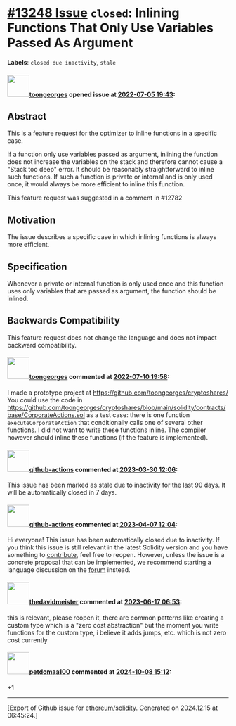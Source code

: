 # [\#13248 Issue](https://github.com/ethereum/solidity/issues/13248) `closed`: Inlining Functions That Only Use Variables Passed As Argument
**Labels**: `closed due inactivity`, `stale`


#### <img src="https://avatars.githubusercontent.com/u/6784449?v=4" width="50">[toongeorges](https://github.com/toongeorges) opened issue at [2022-07-05 19:43](https://github.com/ethereum/solidity/issues/13248):

## Abstract

This is a feature request for the optimizer to inline functions in a specific case.

If a function only use variables passed as argument, inlining the function does not increase the variables on the stack and therefore cannot cause a "Stack too deep" error.  It should be reasonably straightforward to inline such functions.  If such a function is private or internal and is only used once, it would always be more efficient to inline this function.

This feature request was suggested in a comment in #12782

## Motivation

The issue describes a specific case in which inlining functions is always more efficient.

## Specification

Whenever a private or internal function is only used once and this function uses only variables that are passed as argument, the function should be inlined.

## Backwards Compatibility

This feature request does not change the language and does not impact backward compatibility.

#### <img src="https://avatars.githubusercontent.com/u/6784449?v=4" width="50">[toongeorges](https://github.com/toongeorges) commented at [2022-07-10 19:58](https://github.com/ethereum/solidity/issues/13248#issuecomment-1179788991):

I made a prototype project at https://github.com/toongeorges/cryptoshares/
You could use the code in https://github.com/toongeorges/cryptoshares/blob/main/solidity/contracts/base/CorporateActions.sol as a test case:
there is one function `executeCorporateAction` that conditionally calls one of several other functions.  I did not want to write these functions inline.  The compiler however should inline these functions (if the feature is implemented).

#### <img src="https://avatars.githubusercontent.com/in/15368?v=4" width="50">[github-actions](https://github.com/apps/github-actions) commented at [2023-03-30 12:06](https://github.com/ethereum/solidity/issues/13248#issuecomment-1490188617):

This issue has been marked as stale due to inactivity for the last 90 days.
It will be automatically closed in 7 days.

#### <img src="https://avatars.githubusercontent.com/in/15368?v=4" width="50">[github-actions](https://github.com/apps/github-actions) commented at [2023-04-07 12:04](https://github.com/ethereum/solidity/issues/13248#issuecomment-1500228205):

Hi everyone! This issue has been automatically closed due to inactivity.
If you think this issue is still relevant in the latest Solidity version and you have something to [contribute](https://docs.soliditylang.org/en/latest/contributing.html), feel free to reopen.
However, unless the issue is a concrete proposal that can be implemented, we recommend starting a language discussion on the [forum](https://forum.soliditylang.org) instead.

#### <img src="https://avatars.githubusercontent.com/u/629710?u=d2cb677053c1ea3b7d26ee579647077c6f681fc0&v=4" width="50">[thedavidmeister](https://github.com/thedavidmeister) commented at [2023-06-17 06:53](https://github.com/ethereum/solidity/issues/13248#issuecomment-1595648778):

this is relevant, please reopen it, there are common patterns like creating a custom type which is a "zero cost abstraction" but the moment you write functions for the custom type, i believe it adds jumps, etc. which is not zero cost currently

#### <img src="https://avatars.githubusercontent.com/u/45827265?u=a5e90a55dbd168542a2be73a3b879eca3af93c22&v=4" width="50">[petdomaa100](https://github.com/petdomaa100) commented at [2024-10-08 15:12](https://github.com/ethereum/solidity/issues/13248#issuecomment-2400130778):

+1


-------------------------------------------------------------------------------



[Export of Github issue for [ethereum/solidity](https://github.com/ethereum/solidity). Generated on 2024.12.15 at 06:45:24.]
